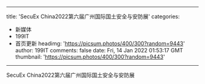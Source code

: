
---
title: 'SecuEx China2022第六届广州国际国土安全与安防展'
categories: 
 - 新媒体
 - 199IT
 - 首页更新
headimg: 'https://picsum.photos/400/300?random=9443'
author: 199IT
comments: false
date: Fri, 14 Jan 2022 01:53:17 GMT
thumbnail: 'https://picsum.photos/400/300?random=9443'
---

<div>   
SecuEx China2022第六届广州国际国土安全与安防展  
</div>
            